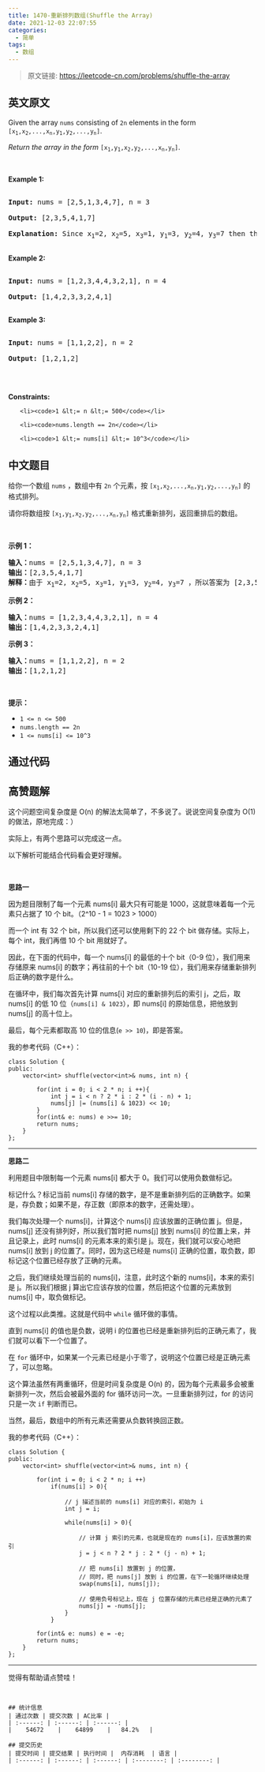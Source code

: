 ```yaml
---
title: 1470-重新排列数组(Shuffle the Array)
date: 2021-12-03 22:07:55
categories:
  - 简单
tags:
  - 数组
---
```


> 原文链接: https://leetcode-cn.com/problems/shuffle-the-array


## 英文原文
<div><p>Given the array <code>nums</code> consisting of <code>2n</code> elements in the form <code>[x<sub>1</sub>,x<sub>2</sub>,...,x<sub>n</sub>,y<sub>1</sub>,y<sub>2</sub>,...,y<sub>n</sub>]</code>.</p>

<p><em>Return the array in the form</em> <code>[x<sub>1</sub>,y<sub>1</sub>,x<sub>2</sub>,y<sub>2</sub>,...,x<sub>n</sub>,y<sub>n</sub>]</code>.</p>

<p>&nbsp;</p>
<p><strong>Example 1:</strong></p>

<pre>
<strong>Input:</strong> nums = [2,5,1,3,4,7], n = 3
<strong>Output:</strong> [2,3,5,4,1,7] 
<strong>Explanation:</strong> Since x<sub>1</sub>=2, x<sub>2</sub>=5, x<sub>3</sub>=1, y<sub>1</sub>=3, y<sub>2</sub>=4, y<sub>3</sub>=7 then the answer is [2,3,5,4,1,7].
</pre>

<p><strong>Example 2:</strong></p>

<pre>
<strong>Input:</strong> nums = [1,2,3,4,4,3,2,1], n = 4
<strong>Output:</strong> [1,4,2,3,3,2,4,1]
</pre>

<p><strong>Example 3:</strong></p>

<pre>
<strong>Input:</strong> nums = [1,1,2,2], n = 2
<strong>Output:</strong> [1,2,1,2]
</pre>

<p>&nbsp;</p>
<p><strong>Constraints:</strong></p>

<ul>
	<li><code>1 &lt;= n &lt;= 500</code></li>
	<li><code>nums.length == 2n</code></li>
	<li><code>1 &lt;= nums[i] &lt;= 10^3</code></li>
</ul></div>

## 中文题目
<div><p>给你一个数组 <code>nums</code> ，数组中有 <code>2n</code> 个元素，按 <code>[x<sub>1</sub>,x<sub>2</sub>,...,x<sub>n</sub>,y<sub>1</sub>,y<sub>2</sub>,...,y<sub>n</sub>]</code> 的格式排列。</p>

<p>请你将数组按 <code>[x<sub>1</sub>,y<sub>1</sub>,x<sub>2</sub>,y<sub>2</sub>,...,x<sub>n</sub>,y<sub>n</sub>]</code> 格式重新排列，返回重排后的数组。</p>

<p>&nbsp;</p>

<p><strong>示例 1：</strong></p>

<pre><strong>输入：</strong>nums = [2,5,1,3,4,7], n = 3
<strong>输出：</strong>[2,3,5,4,1,7] 
<strong>解释：</strong>由于 x<sub>1</sub>=2, x<sub>2</sub>=5, x<sub>3</sub>=1, y<sub>1</sub>=3, y<sub>2</sub>=4, y<sub>3</sub>=7 ，所以答案为 [2,3,5,4,1,7]
</pre>

<p><strong>示例 2：</strong></p>

<pre><strong>输入：</strong>nums = [1,2,3,4,4,3,2,1], n = 4
<strong>输出：</strong>[1,4,2,3,3,2,4,1]
</pre>

<p><strong>示例 3：</strong></p>

<pre><strong>输入：</strong>nums = [1,1,2,2], n = 2
<strong>输出：</strong>[1,2,1,2]
</pre>

<p>&nbsp;</p>

<p><strong>提示：</strong></p>

<ul>
	<li><code>1 &lt;= n &lt;= 500</code></li>
	<li><code>nums.length == 2n</code></li>
	<li><code>1 &lt;= nums[i] &lt;= 10^3</code></li>
</ul>
</div>

## 通过代码
<RecoDemo>
</RecoDemo>


## 高赞题解
这个问题空间复杂度是 O(n) 的解法太简单了，不多说了。说说空间复杂度为 O(1) 的做法，原地完成：）

实际上，有两个思路可以完成这一点。

以下解析可能结合代码看会更好理解。

<br/>

**思路一**

因为题目限制了每一个元素 nums[i] 最大只有可能是 1000，这就意味着每一个元素只占据了 10 个 bit。（2^10 - 1 = 1023 > 1000）

而一个 int 有 32 个 bit，所以我们还可以使用剩下的 22 个 bit 做存储。实际上，每个 int，我们再借 10 个 bit 用就好了。

因此，在下面的代码中，每一个 nums[i] 的最低的十个 bit（0-9 位），我们用来存储原来 nums[i] 的数字；再往前的十个 bit（10-19 位），我们用来存储重新排列后正确的数字是什么。

在循环中，我们每次首先计算 nums[i] 对应的重新排列后的索引 j，之后，取 nums[i] 的低 10 位（``nums[i] & 1023``），即 nums[i] 的原始信息，把他放到 nums[j] 的高十位上。

最后，每个元素都取高 10 位的信息(``e >> 10``)，即是答案。

我的参考代码（C++）：

```
class Solution {
public:
    vector<int> shuffle(vector<int>& nums, int n) {

        for(int i = 0; i < 2 * n; i ++){
            int j = i < n ? 2 * i : 2 * (i - n) + 1;
            nums[j] |= (nums[i] & 1023) << 10;
        }
        for(int& e: nums) e >>= 10;
        return nums;
    }
};
```

---

**思路二**

利用题目中限制每一个元素 nums[i] 都大于 0。我们可以使用负数做标记。

标记什么？标记当前 nums[i] 存储的数字，是不是重新排列后的正确数字。如果是，存负数；如果不是，存正数（即原本的数字，还需处理）。

我们每次处理一个 nums[i]，计算这个 nums[i] 应该放置的正确位置 j。但是，nums[j] 还没有排列好，所以我们暂时把 nums[j] 放到 nums[i] 的位置上来，并且记录上，此时 nums[i] 的元素本来的索引是 j。现在，我们就可以安心地把 nums[i] 放到 j 的位置了。同时，因为这已经是 nums[i] 正确的位置，取负数，即标记这个位置已经存放了正确的元素。

之后，我们继续处理当前的 nums[i]，注意，此时这个新的 nums[i]，本来的索引是 j。所以我们根据 j 算出它应该存放的位置，然后把这个位置的元素放到 nums[i] 中，取负做标记。

这个过程以此类推。这就是代码中 ``while`` 循环做的事情。

直到 nums[i] 的值也是负数，说明 i 的位置也已经是重新排列后的正确元素了，我们就可以看下一个位置了。

在 ``for`` 循环中，如果某一个元素已经是小于零了，说明这个位置已经是正确元素了，可以忽略。

这个算法虽然有两重循环，但是时间复杂度是 O(n) 的，因为每个元素最多会被重新排列一次，然后会被最外面的 for 循环访问一次。一旦重新排列过，for 的访问只是一次 ``if`` 判断而已。

当然，最后，数组中的所有元素还需要从负数转换回正数。

我的参考代码（C++）：

```
class Solution {
public:
    vector<int> shuffle(vector<int>& nums, int n) {

        for(int i = 0; i < 2 * n; i ++)
            if(nums[i] > 0){
                
                // j 描述当前的 nums[i] 对应的索引，初始为 i
                int j = i; 

                while(nums[i] > 0){

                    // 计算 j 索引的元素，也就是现在的 nums[i]，应该放置的索引
                    j = j < n ? 2 * j : 2 * (j - n) + 1; 

                    // 把 nums[i] 放置到 j 的位置，
                    // 同时，把 nums[j] 放到 i 的位置，在下一轮循环继续处理
                    swap(nums[i], nums[j]); 

                    // 使用负号标记上，现在 j 位置存储的元素已经是正确的元素了 
                    nums[j] = -nums[j]; 
                }
            }

        for(int& e: nums) e = -e;
        return nums;
    }
};
```

---

觉得有帮助请点赞哇！

```


## 统计信息
| 通过次数 | 提交次数 | AC比率 |
| :------: | :------: | :------: |
|    54672    |    64899    |   84.2%   |

## 提交历史
| 提交时间 | 提交结果 | 执行时间 |  内存消耗  | 语言 |
| :------: | :------: | :------: | :--------: | :--------: |
